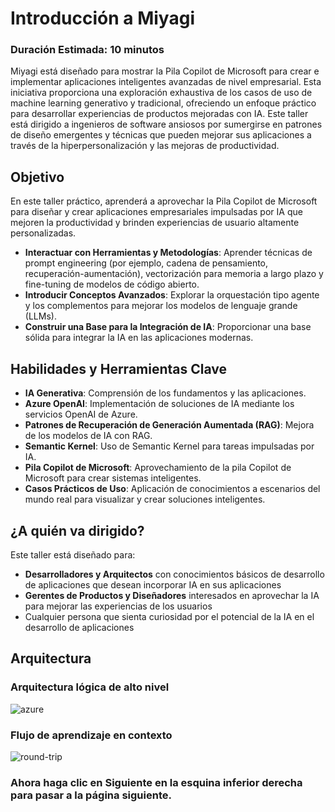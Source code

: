 # Introducción a Miyagi

### Duración Estimada: 10 minutos

Miyagi está diseñado para mostrar la Pila Copilot de Microsoft para crear e implementar aplicaciones inteligentes avanzadas de nivel empresarial. Esta iniciativa proporciona una exploración exhaustiva de los casos de uso de machine learning generativo y tradicional, ofreciendo un enfoque práctico para desarrollar experiencias de productos mejoradas con IA. Este taller está dirigido a ingenieros de software ansiosos por sumergirse en patrones de diseño emergentes y técnicas que pueden mejorar sus aplicaciones a través de la hiperpersonalización y las mejoras de productividad.

## Objetivo

En este taller práctico, aprenderá a aprovechar la Pila Copilot de Microsoft para diseñar y crear aplicaciones empresariales impulsadas por IA que mejoren la productividad y brinden experiencias de usuario altamente personalizadas.

- **Interactuar con Herramientas y Metodologías**: Aprender técnicas de prompt engineering (por ejemplo, cadena de pensamiento, recuperación-aumentación), vectorización para memoria a largo plazo y fine-tuning de modelos de código abierto.
- **Introducir Conceptos Avanzados**: Explorar la orquestación tipo agente y los complementos para mejorar los modelos de lenguaje grande (LLMs).
- **Construir una Base para la Integración de IA**: Proporcionar una base sólida para integrar la IA en las aplicaciones modernas.

## Habilidades y Herramientas Clave

- **IA Generativa**: Comprensión de los fundamentos y las aplicaciones.
- **Azure OpenAI**: Implementación de soluciones de IA mediante los servicios OpenAI de Azure.
- **Patrones de Recuperación de Generación Aumentada (RAG)**: Mejora de los modelos de IA con RAG.
- **Semantic Kernel**: Uso de Semantic Kernel para tareas impulsadas por IA.
- **Pila Copilot de Microsoft**: Aprovechamiento de la pila Copilot de Microsoft para crear sistemas inteligentes.
- **Casos Prácticos de Uso**: Aplicación de conocimientos a escenarios del mundo real para visualizar y crear soluciones inteligentes.

## ¿A quién va dirigido?
Este taller está diseñado para:

- **Desarrolladores y Arquitectos** con conocimientos básicos de desarrollo de aplicaciones que desean incorporar IA en sus aplicaciones
- **Gerentes de Productos y Diseñadores** interesados ​​en aprovechar la IA para mejorar las experiencias de los usuarios
- Cualquier persona que sienta curiosidad por el potencial de la IA en el desarrollo de aplicaciones

## Arquitectura

### Arquitectura lógica de alto nivel

  ![azure](./assets/images/wip-azure1.png)

### Flujo de aprendizaje en contexto

  ![round-trip](./assets/images/sk-round-trip-1.png)
  
### Ahora haga clic en **Siguiente** en la esquina inferior derecha para pasar a la página siguiente.